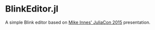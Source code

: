 # BlinkEditor.jl

A simple Blink editor based on [Mike Innes' JuliaCon 2015](https://www.youtube.com/watch?v=IqNUcXmbWWY) presentation.
